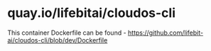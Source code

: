 # quay.io/lifebitai/cloudos-cli

This container Dockerfile can be found - https://github.com/lifebit-ai/cloudos-cli/blob/dev/Dockerfile

